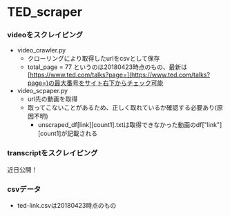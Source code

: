 # TED_scraper
### videoをスクレイピング
- video_crawler.py
    -  クローリングにより取得したurlをcsvとして保存
    - total_page = 77 というのは20180423時点のもの、最新は[https://www.ted.com/talks?page=](https://www.ted.com/talks?page=)の最大番号をサイト右下からチェック可能
- video_scpaper.py
    - url先の動画を取得
    - 取ってこないことがあるため、正しく取れているか確認する必要あり(原因不明)
        - unscraped_df[link][count1].txtは取得できなかった動画のdf["link"][count1]が記載される

### transcriptをスクレイピング
近日公開！

### csvデータ
- ted-link.csvは20180423時点のもの